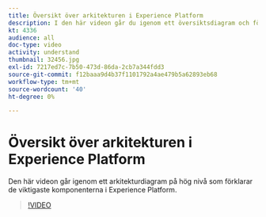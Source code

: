 ```yaml
---
title: Översikt över arkitekturen i Experience Platform
description: I den här videon går du igenom ett översiktsdiagram och förklarar de viktigaste komponenterna i Adobe Experience Platform.
kt: 4336
audience: all
doc-type: video
activity: understand
thumbnail: 32456.jpg
exl-id: 7217ed7c-7b50-473d-86da-2cb7a344fdd3
source-git-commit: f12baaa9d4b37f1101792a4ae479b5a62893eb68
workflow-type: tm+mt
source-wordcount: '40'
ht-degree: 0%

---
```


# Översikt över arkitekturen i Experience Platform

Den här videon går igenom ett arkitekturdiagram på hög nivå som förklarar de viktigaste komponenterna i Experience Platform.

>[!VIDEO](https://video.tv.adobe.com/v/3432346?quality=12&learn=on&captions=swe)
